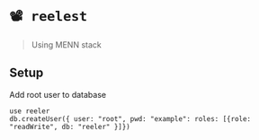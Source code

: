 # `📽️ reelest`

> Using MENN stack

## Setup

Add root user to database

```
use reeler
db.createUser({ user: "root", pwd: "example": roles: [{role: "readWrite", db: "reeler" }]})
```